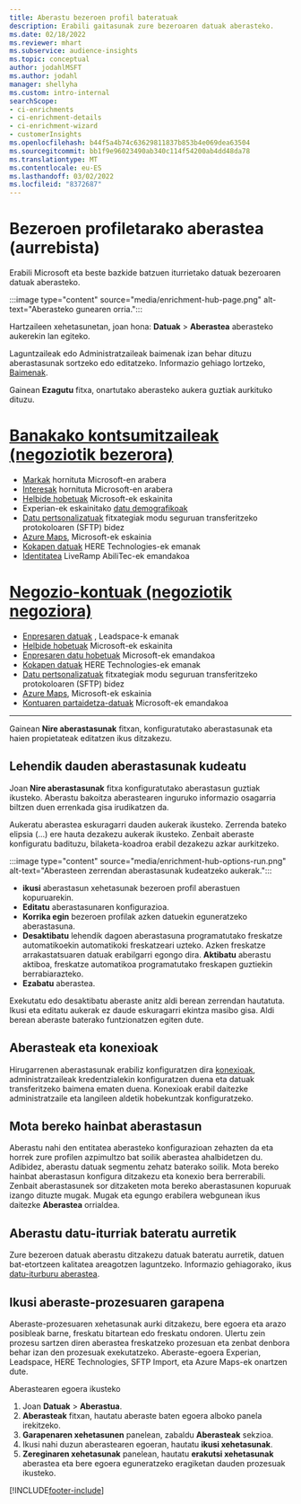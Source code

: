 ```yaml
---
title: Aberastu bezeroen profil bateratuak
description: Erabili gaitasunak zure bezeroaren datuak aberasteko.
ms.date: 02/18/2022
ms.reviewer: mhart
ms.subservice: audience-insights
ms.topic: conceptual
author: jodahlMSFT
ms.author: jodahl
manager: shellyha
ms.custom: intro-internal
searchScope:
- ci-enrichments
- ci-enrichment-details
- ci-enrichment-wizard
- customerInsights
ms.openlocfilehash: b44f5a4b74c63629811837b853b4e069dea63504
ms.sourcegitcommit: bb1f9e96023490ab340c114f54200ab4dd48da78
ms.translationtype: MT
ms.contentlocale: eu-ES
ms.lasthandoff: 03/02/2022
ms.locfileid: "8372687"
---
```

# <a name="enrichment-for-customer-profiles-preview"></a>Bezeroen profiletarako aberastea (aurrebista)

Erabili Microsoft eta beste bazkide batzuen iturrietako datuak bezeroaren datuak aberasteko.

:::image type="content" source="media/enrichment-hub-page.png" alt-text="Aberasteko gunearen orria.":::

Hartzaileen xehetasunetan, joan hona: **Datuak** > **Aberastea** aberasteko aukerekin lan egiteko.  

Laguntzaileak edo Administratzaileak baimenak izan behar dituzu aberastasunak sortzeko edo editatzeko. Informazio gehiago lortzeko, [Baimenak](permissions.md).

Gainean **Ezagutu** fitxa, onartutako aberasteko aukera guztiak aurkituko dituzu.

# <a name="individual-consumers-b-to-c"></a>[Banakako kontsumitzaileak (negoziotik bezerora)](#tab/b2c)

- [Markak](enrichment-microsoft.md) hornituta Microsoft-en arabera
- [Interesak](enrichment-microsoft.md) hornituta Microsoft-en arabera
- [Helbide hobetuak](enrichment-enhanced-addresses.md) Microsoft-ek eskainita 
- Experian-ek eskainitako [datu demografikoak](enrichment-experian.md)
- [Datu pertsonalizatuak](enrichment-SFTP-custom-import.md) fitxategiak modu seguruan transferitzeko protokoloaren (SFTP) bidez 
- [Azure Maps](enrichment-azure-maps.md), Microsoft-ek eskainia
- [Kokapen datuak](enrichment-here.md) HERE Technologies-ek emanak 
- [Identitatea](enrichment-liveramp.md) LiveRamp AbiliTec-ek emandakoa

# <a name="business-accounts-b-to-b"></a>[Negozio-kontuak (negoziotik negoziora)](#tab/b2b)

- [Enpresaren datuak](enrichment-leadspace.md) , Leadspace-k emanak
- [Helbide hobetuak](enrichment-enhanced-addresses.md) Microsoft-ek eskainita 
- [Enpresaren datu hobetuak](enrichment-enhanced-company-data.md) Microsoft-ek emandakoa
- [Kokapen datuak](enrichment-here.md) HERE Technologies-ek emanak 
- [Datu pertsonalizatuak](enrichment-SFTP-custom-import.md) fitxategiak modu seguruan transferitzeko protokoloaren (SFTP) bidez 
- [Azure Maps](enrichment-azure-maps.md), Microsoft-ek eskainia
- [Kontuaren partaidetza-datuak](enrichment-office.md) Microsoft-ek emandakoa

---

Gainean **Nire aberastasunak** fitxan, konfiguratutako aberastasunak eta haien propietateak editatzen ikus ditzakezu.

## <a name="manage-existing-enrichments"></a>Lehendik dauden aberastasunak kudeatu

Joan **Nire aberastasunak** fitxa konfiguratutako aberastasun guztiak ikusteko. Aberastu bakoitza aberastearen inguruko informazio osagarria biltzen duen errenkada gisa irudikatzen da.

Aukeratu aberastea eskuragarri dauden aukerak ikusteko. Zerrenda bateko elipsia (...) ere hauta dezakezu aukerak ikusteko. Zenbait aberaste konfiguratu badituzu, bilaketa-koadroa erabil dezakezu azkar aurkitzeko.

:::image type="content" source="media/enrichment-hub-options-run.png" alt-text="Aberasteen zerrendan aberastasunak kudeatzeko aukerak.":::

- **ikusi** aberastasun xehetasunak bezeroen profil aberastuen kopuruarekin.
- **Editatu** aberastasunaren konfigurazioa.
- **Korrika egin** bezeroen profilak azken datuekin eguneratzeko aberastasuna.
- **Desaktibatu** lehendik dagoen aberastasuna programatutako freskatze automatikoekin automatikoki freskatzeari uzteko. Azken freskatze arrakastatsuaren datuak erabilgarri egongo dira. **Aktibatu** aberastu aktiboa, freskatze automatikoa programatutako freskapen guztiekin berrabiarazteko.
- **Ezabatu** aberastea.

Exekutatu edo desaktibatu aberaste anitz aldi berean zerrendan hautatuta. Ikusi eta editatu aukerak ez daude eskuragarri ekintza masibo gisa. Aldi berean aberaste baterako funtzionatzen egiten dute.

## <a name="enrichments-and-connections"></a>Aberasteak eta konexioak

Hirugarrenen aberastasunak erabiliz konfiguratzen dira [konexioak](connections.md), administratzaileak kredentzialekin konfiguratzen duena eta datuak transferitzeko baimena ematen duena. Konexioak erabil daitezke administratzaile eta langileen aldetik hobekuntzak konfiguratzeko.  

## <a name="multiple-enrichments-of-the-same-type"></a>Mota bereko hainbat aberastasun

Aberastu nahi den entitatea aberasteko konfigurazioan zehazten da eta horrek zure profilen azpimultzo bat soilik aberastea ahalbidetzen du. Adibidez, aberastu datuak segmentu zehatz baterako soilik. Mota bereko hainbat aberastasun konfigura ditzakezu eta konexio bera berrerabili. Zenbait aberastasunek sor ditzaketen mota bereko aberastasunen kopuruak izango dituzte mugak. Mugak eta egungo erabilera webgunean ikus daitezke **Aberastea** orrialdea.

## <a name="enrich-data-sources-before-unification"></a>Aberastu datu-iturriak bateratu aurretik

Zure bezeroen datuak aberastu ditzakezu datuak bateratu aurretik, datuen bat-etortzeen kalitatea areagotzen laguntzeko. Informazio gehiagorako, ikus [datu-iturburu aberastea](data-sources-enrichment.md).

## <a name="see-the-progress-of-the-enrichment-process"></a>Ikusi aberaste-prozesuaren garapena

Aberaste-prozesuaren xehetasunak aurki ditzakezu, bere egoera eta arazo posibleak barne, freskatu bitartean edo freskatu ondoren. Ulertu zein prozesu sartzen diren aberastea freskatzeko prozesuan eta zenbat denbora behar izan den prozesuak exekutatzeko. Aberaste-egoera Experian, Leadspace, HERE Technologies, SFTP Import, eta Azure Maps-ek onartzen dute.

Aberastearen egoera ikusteko

1. Joan **Datuak** > **Aberastua**. 
1. **Aberasteak** fitxan, hautatu aberaste baten egoera alboko panela irekitzeko. 
1. **Garapenaren xehetasunen** panelean, zabaldu **Aberasteak** sekzioa. 
1. Ikusi nahi duzun aberastearen egoeran, hautatu **ikusi xehetasunak**. 
1. **Zereginaren xehetasunak** panelean, hautatu **erakutsi xehetasunak** aberastea eta bere egoera eguneratzeko eragiketan dauden prozesuak ikusteko. 

[!INCLUDE[footer-include](../includes/footer-banner.md)]
